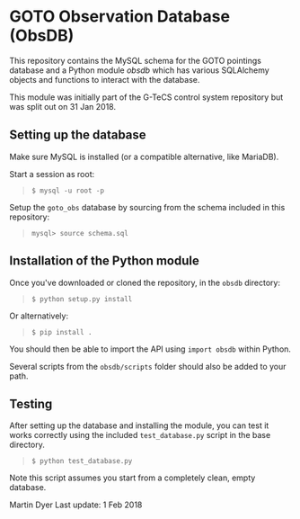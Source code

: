 # GOTO Observation Database (ObsDB)

This repository contains the MySQL schema for the GOTO pointings database and a Python module *obsdb* which has various SQLAlchemy objects and functions to interact with the database.

This module was initially part of the G-TeCS control system repository but was split out on 31 Jan 2018.


Setting up the database
-----------------------

Make sure MySQL is installed (or a compatible alternative, like MariaDB).

Start a session as root:
> `$ mysql -u root -p`

Setup the `goto_obs` database by sourcing from the schema included in this repository:
> `mysql> source schema.sql`


Installation of the Python module
---------------------------------

Once you've downloaded or cloned the repository, in the `obsdb` directory:

> `$ python setup.py install`

Or alternatively:

> `$ pip install .`

You should then be able to import the API using `import obsdb` within Python.

Several scripts from the `obsdb/scripts` folder should also be added to your path.


Testing
---------------------------------

After setting up the database and installing the module, you can test it works correctly using the included `test_database.py` script in the base directory.

> `$ python test_database.py`

Note this script assumes you start from a completely clean, empty database.


Martin Dyer
Last update: 1 Feb 2018
